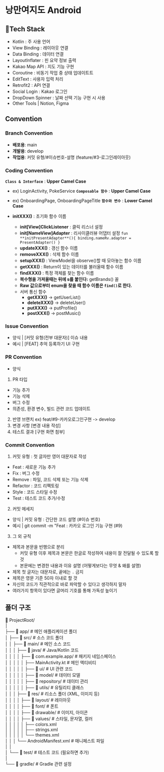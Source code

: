 # 낭만여지도 Android
## 🔨Tech Stack
- Kotlin : 주 사용 언어
- View Binding : 레이아웃 연결
- Data Binding :  데이터 연결
- LayoutInflater : 핀 요약 정보 출력
- Kakao Map API : 지도 기능 구현
- Coroutine : 비동기 작업 중 상태 업데이트트
- EditText : 사용자 입력 처리
- Retrofit2 : API 연결
- Social Login : Kakao 로그인
- DropDown Spinner : 날짜 선택 기능 구현 시 사용
- Other Tools | Notion, Figma
## Convention
### Branch Convention
- **배포용**: main
- **개발용**: develop
- **작업용**: 커밋 유형/#이슈번호-설명 (feature/#3-로그인레이아웃)
### Coding Convention
**`Class & Interface`** : **Upper Camel Case**    
- ex) LoginActivity, PokeService
**`Composable 함수`** : **Upper Camel Case**    
- ex) OnboardingPage, OnboardingPageTitle
**`함수와 변수`** : **Lower Camel Case**
    
- **initXXX()** : 초기화 함수 이름
    - **init[View]ClickListener** : 클릭 리스너 설정
    - **init[NameView]Adapter** : 리사이클러뷰 어댑터 설정
            ```
            fun **initPresentAdapter**(){
            		binding.nameRv.adapter = PresentAdapter()
            }
            ```
    - **updateXXX()** : 갱신 함수 이름
    - **removeXXX()** : 삭제 함수 이름
    - **setupXXX()** : ViewModel을 observe()할 때 모아놓는 함수 이름
    - **getXXX()** : Return이 있는 데이터를 불러올때 함수 이름
    - **findXXX()** : 특정 객체를 찾는 함수 이름
    - **복수형을 가져올때는 뒤에 s를 붙인다:** getBrands() 꼴
    - **Raw 값으로부터 enum을 찾을 때 함수 이름은 `find()`로 한다.**
    - 서버 통신 함수
        - **getXXX()** → getUserList()
        - **deleteXXX()** → deleteUser()
        - **putXXX()** → putProfile()
        - **postXXX()** → postMusic()
### Issue Convention
- 양식 | [커밋 유형(전부 대문자)] 이슈 내용
- 예시 | [FEAT] 추억 등록하기 UI 구현
### PR Convention
- 양식
1. PR 타입
* 기능 추가
* 기능 삭제
* 버그 수정
* 의존성, 환경 변수, 빌드 관련 코드 업데이트
2. 반영 브랜치
ex) feat/#9-카카오로그인구현 -> develop
3. 변경 사항
[변경 내용 작성]
4. 테스트 결과
[구현 화면 첨부]
### Commit Convention
1. 커밋 유형 : 첫 글자만 영어 대문자로 작성
- Feat : 새로운 기능 추가
- Fix : 버그 수정
- Remove : 파일, 코드 삭제 또는 기능 삭제
- Refactor : 코드 리팩토링
- Style : 코드 스타일 수정
- Test : 테스트 코드 추가/수정
2. 커밋 메세지
- 양식 | 커밋 유형 : 간단한 코드 설명 (#이슈 번호)
- 예시 | git commit -m "Feat : 카카오 로그인 기능 구현 (#9)
3. 그 외 규칙
- 제목과 본문을 빈행으로 분리
    - 커밋 유형 이후 제목과 본문은 한글로 작성하여 내용이 잘 전달될 수 있도록 할 것
    - 본문에는 변경한 내용과 이유 설명 (어떻게보다는 무엇 & 왜를 설명)
- 제목 첫 글자는 대문자로, 끝에는 `.` 금지
- 제목은 영문 기준 50자 이내로 할 것
- 자신의 코드가 직관적으로 바로 파악할 수 있다고 생각하지 말자
- 여러가지 항목이 있다면 글머리 기호를 통해 가독성 높이기
## 폴더 구조
📁 ProjectRoot/<br/>
│<br/>
├── 📁 app/                # 메인 애플리케이션 폴더<br/>
│   ├── 📁 src/            # 소스 코드 폴더<br/>
│   │   ├── 📁 main/       # 메인 소스 코드<br/>
│   │   │   ├── 📁 java/   # Java/Kotlin 코드<br/>
│   │   │   │   ├── 📁 com.example.app/  # 패키지 네임스페이스<br/>
│   │   │   │   │   ├── MainActivity.kt        # 메인 액티비티<br/>
│   │   │   │   │   ├── 📁 ui/                 # UI 관련 코드<br/>
│   │   │   │   │   ├── 📁 model/              # 데이터 모델<br/>
│   │   │   │   │   ├── 📁 repository/         # 데이터 관리<br/>
│   │   │   │   │   ├── 📁 utils/              # 유틸리티 클래스<br/>
│   │   │   ├── 📁 res/    # 리소스 폴더 (XML, 이미지 등)<br/>
│   │   │   │   ├── 📁 layout/   # 레이아웃<br/>
│   │   │   │   ├── 📁 font/ # 폰트<br/>
│   │   │   │   ├── 📁 drawable/               # 이미지, 아이콘<br/>
│   │   │   │   ├── 📁 values/                 # 스타일, 문자열, 컬러<br/>
│   │   │   │   │   ├── colors.xml<br/>
│   │   │   │   │   ├── strings.xml<br/>
│   │   │   │   │   └── themes.xml<br/>
│   │   │   └── AndroidManifest.xml # 매니페스트 파일<br/>
│   │<br/>
│   └── 📁 test/            # 테스트 코드 (필요하면 추가)<br/>
│<br/>
└── 📁 gradle/              # Gradle 관련 설정<br/>
